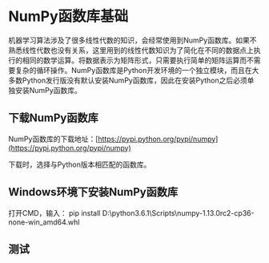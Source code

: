 # NumPy函数库基础

机器学习算法涉及了很多线性代数的知识，会经常使用到NumPy函数库。如果不熟悉线性代数也没有关系，这里用到的线性代数知识为了简化在不同的数据点上执行的相同的数学运算。将数据表示为矩阵形式，只需要执行简单的矩阵运算而不需要复杂的循环操作。NumPy函数库是Python开发环境的一个独立模块，而且在大多数Python发行版没有默认安装NumPy函数库，因此在安装Python之后必须单独安装NumPy函数库。

## 下载NumPy函数库

NumPy函数库的下载地址：[https://pypi.python.org/pypi/numpy](https://pypi.python.org/pypi/numpy)

下载时，选择与Python版本相匹配的函数库。

## Windows环境下安装NumPy函数库

打开CMD，输入： pip install D:\python3.6.1\Scripts\numpy-1.13.0rc2-cp36-none-win\_amd64.whl



## 测试

